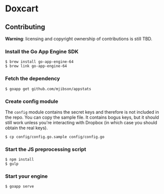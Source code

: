 # Doxcart

## Contributing

**Warning**: licensing and copyright ownership of contributions is still TBD.

### Install the Go App Engine SDK

    $ brew install go-app-engine-64
    $ brew link go-app-engine-64

### Fetch the dependency

    $ goapp get github.com/mjibson/appstats

### Create config module

The `config` module contains the secret keys and therefore is not included in the repo. You can copy the sample file. It contains bogus keys, but it should still work unless you're interacting with Dropbox (in which case you should obtain the real keys).

    $ cp config/config.go.sample config/config.go

### Start the JS preprocessing script

    $ npm install
    $ gulp

### Start your engine

    $ goapp serve
